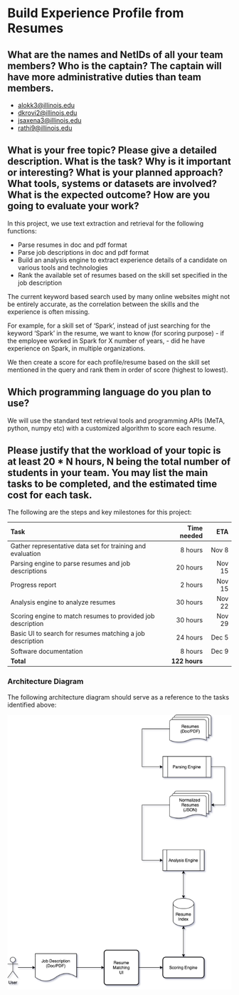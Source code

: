 # Build Experience Profile from Resumes


## **What are the names and NetIDs of all your team members? Who is the captain? The captain will have more administrative duties than team members.**

  * alokk3@illinois.edu
  * dkrovi2@illinois.edu
  * jsaxena3@illinois.edu
  * rathi9@illinois.edu

## **What is your free topic? Please give a detailed description. What is the task? Why is it important or interesting? What is your planned approach? What tools, systems or datasets are involved? What is the expected outcome? How are you going to evaluate your work?**

In this project, we use text extraction and retrieval for the following functions:

  * Parse resumes in doc and pdf format
  * Parse job descriptions in doc and pdf format
  * Build an analysis engine to extract experience details of a candidate on various tools and technologies
  * Rank the available set of resumes based on the skill set specified in the job description

The current keyword based search used by many online websites might not be entirely accurate, as the correlation between the skills and the experience is often missing. 

For example, for a skill set of ‘Spark’, instead of just searching for the keyword ‘Spark’ in the resume, we want to know  (for scoring purpose) 
    - if the employee worked in Spark for X number of years, 
    - did he have experience on Spark, in multiple organizations. 

We then create a score for each profile/resume based on the skill set mentioned in the query and rank them in order of score (highest to lowest). 

## **Which programming language do you plan to use?**

We will use the standard text retrieval tools and programming APIs (MeTA, python, numpy etc) with a customized algorithm to score each resume.

## **Please justify that the workload of your topic is at least 20 \* N hours, N being the total number of students in your team. You may list the main tasks to be completed, and the estimated time cost for each task.**

  The following are the steps and key milestones for this project: 

| Task                                                          |  Time needed |             ETA |
|:--------------------------------------------------------------|-------------:|----------------:|
| Gather representative data set for training and evaluation    |      8 hours |          Nov  8 |
| Parsing engine to parse resumes and job descriptions          |     20 hours |          Nov 15 |
| Progress report                                               |      2 hours |          Nov 15 |
| Analysis engine to analyze resumes                            |     30 hours |          Nov 22 |
| Scoring engine to match resumes to provided job description   |     30 hours |          Nov 29 |
| Basic UI to search for resumes matching a job description     |     24 hours |          Dec  5 |
| Software documentation                                        |      8 hours |          Dec  9 |
| **Total**                                                     |**122 hours** |                 |

### Architecture Diagram

The following architecture diagram should serve as a reference to the tasks identified above:

![architecture-diagram](doc/architecture-diagram.png)

